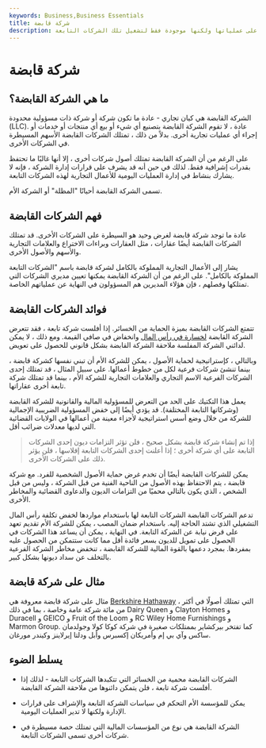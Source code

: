 ```yaml
---
keywords: Business,Business Essentials
title: شركة قابضة
description: تمتلك شركة قابضة العديد من الشركات الأخرى وتشرف على عملياتها ولكنها موجودة فقط لتشغيل تلك الشركات التابعة.
---
```


# شركة قابضة
## ما هي الشركة القابضة؟

الشركة القابضة هي كيان تجاري - عادة ما تكون شركة أو شركة ذات مسؤولية محدودة (LLC). عادة ، لا تقوم الشركة القابضة بتصنيع أي شيء أو بيع أي منتجات أو خدمات أو إجراء أي عمليات تجارية أخرى. بدلاً من ذلك ، تمتلك الشركات القابضة الأسهم المسيطرة في الشركات الأخرى.

على الرغم من أن الشركة القابضة تمتلك أصول شركات أخرى ، إلا أنها غالبًا ما تحتفظ بقدرات إشرافية فقط. لذلك في حين أنه قد يشرف على قرارات إدارة الشركة ، فإنه لا يشارك بنشاط في إدارة العمليات اليومية للأعمال التجارية لهذه الشركات التابعة.

تسمى الشركة القابضة أحيانًا "المظلة" أو الشركة الأم.

## فهم الشركات القابضة

عادة ما توجد شركة قابضة لغرض وحيد هو السيطرة على الشركات الأخرى. قد تمتلك الشركات القابضة أيضًا عقارات ، مثل العقارات وبراءات الاختراع والعلامات التجارية والأسهم والأصول الأخرى.

يشار إلى الأعمال التجارية المملوكة بالكامل لشركة قابضة باسم "الشركات التابعة المملوكة بالكامل". على الرغم من أن الشركة القابضة يمكنها تعيين مديري الشركات التي تمتلكها وفصلهم ، فإن هؤلاء المديرين هم المسؤولون في النهاية عن عملياتهم الخاصة.

## فوائد الشركات القابضة

تتمتع الشركات القابضة بميزة الحماية من الخسائر. إذا أفلست شركة تابعة ، فقد تتعرض الشركة القابضة [لخسارة في رأس المال](/capitalloss) وانخفاض في صافي القيمة. ومع ذلك ، لا يمكن لدائني الشركة المفلسة ملاحقة الشركة القابضة بشكل قانوني للحصول على تعويض.

وبالتالي ، كإستراتيجية لحماية الأصول ، يمكن للشركة الأم أن تبني نفسها كشركة قابضة ، بينما تنشئ شركات فرعية لكل من خطوط أعمالها. على سبيل المثال ، قد تمتلك إحدى الشركات الفرعية الاسم التجاري والعلامات التجارية للشركة الأم ، بينما قد تمتلك شركة تابعة أخرى عقاراتها.

يعمل هذا التكتيك على الحد من التعرض للمسؤولية المالية والقانونية للشركة القابضة (وشركاتها التابعة المختلفة). قد يؤدي أيضًا إلى خفض المسؤولية الضريبية الإجمالية للشركة من خلال وضع أسس استراتيجية لأجزاء معينة من أعمالها في الولايات القضائية التي لديها معدلات ضرائب أقل.

> إذا تم إنشاء شركة قابضة بشكل صحيح ، فلن تؤثر التزامات ديون إحدى الشركات التابعة على أي شركة أخرى ؛ إذا أعلنت إحدى الشركات التابعة إفلاسها ، فلن يؤثر ذلك على الشركات الأخرى.

>

يمكن للشركات القابضة أيضًا أن تخدم غرض حماية الأصول الشخصية للفرد. مع شركة قابضة ، يتم الاحتفاظ بهذه الأصول من الناحية الفنية من قبل الشركة ، وليس من قبل الشخص ، الذي يكون بالتالي محميًا من التزامات الديون والدعاوى القضائية والمخاطر الأخرى.

تدعم الشركات القابضة الشركات التابعة لها باستخدام مواردها لخفض تكلفة رأس المال التشغيلي الذي تشتد الحاجة إليه. باستخدام ضمان المصب ، يمكن للشركة الأم تقديم تعهد على قرض نيابة عن الشركة التابعة. في النهاية ، يمكن أن يساعد هذا الشركات في الحصول على تمويل للديون بسعر فائدة أقل مما كانت ستتمكن من الحصول عليه بمفردها. بمجرد دعمها بالقوة المالية للشركة القابضة ، تنخفض مخاطر الشركة الفرعية بالتخلف عن سداد ديونها بشكل كبير.

## مثال على شركة قابضة

مثال على شركة قابضة معروفة هي [Berkshire Hathaway](/berkshire-hathaway) ، التي تمتلك أصولًا في أكثر من مائة شركة عامة وخاصة ، بما في ذلك Dairy Queen و Clayton Homes و Duracell و GEICO و Fruit of the Loom و RC Wiley Home Furnishings و Marmon Group. كما تفتخر بيركشاير بممتلكات صغيرة في شركة كوكا كولا وجولدمان ساكس وآي بي إم وأمريكان إكسبرس وأبل ودلتا إيرلاينز وكيندر مورغان.

## يسلط الضوء

- الشركات القابضة محمية من الخسائر التي تتكبدها الشركات التابعة - لذلك إذا أفلست شركة تابعة ، فلن يتمكن دائنوها من ملاحقة الشركة القابضة.

- يمكن للمؤسسة الأم التحكم في سياسات الشركة التابعة والإشراف على قرارات الإدارة ولكنها لا تدير العمليات اليومية.

- الشركة القابضة هي نوع من المؤسسات المالية التي تمتلك حصة مسيطرة في شركات أخرى تسمى الشركات التابعة.

